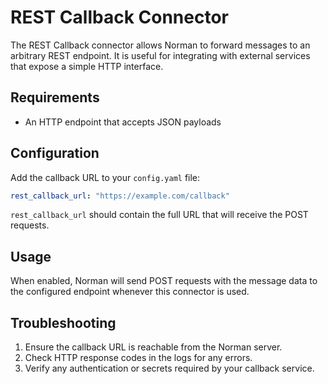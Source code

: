 # REST Callback Connector

The REST Callback connector allows Norman to forward messages to an arbitrary REST endpoint. It is useful for
integrating with external services that expose a simple HTTP interface.

## Requirements

- An HTTP endpoint that accepts JSON payloads

## Configuration

Add the callback URL to your `config.yaml` file:

```yaml
rest_callback_url: "https://example.com/callback"
```

`rest_callback_url` should contain the full URL that will receive the POST requests.

## Usage

When enabled, Norman will send POST requests with the message data to the configured endpoint whenever this connector is
used.

## Troubleshooting

1. Ensure the callback URL is reachable from the Norman server.
2. Check HTTP response codes in the logs for any errors.
3. Verify any authentication or secrets required by your callback service.
